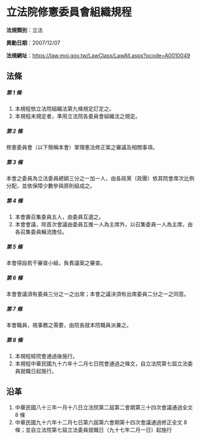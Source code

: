 # 立法院修憲委員會組織規程

**法規類別**：立法

**異動日期**：2007/12/07  

**法規網址**：https://law.moj.gov.tw/LawClass/LawAll.aspx?pcode=A0010049





## 法條
##### 第 1 條
1. 本規程依立法院組織法第九條規定訂定之。
1. 本規程未規定者，準用立法院各委員會組織法之規定。

##### 第 2 條
修憲委員會（以下簡稱本會）掌理憲法修正案之審議及相關事項。

##### 第 3 條
本會之委員為立法委員總額三分之一加一人，由各政黨（政團）依其院會席次比例分配，並依保障少數參與原則組成之。

##### 第 4 條
1. 本會置召集委員五人，由委員互選之。
1. 本會會議，除首次會議由委員互推一人為主席外，以召集委員一人為主席，由各召集委員輪流擔任。

##### 第 5 條
本會得設若干審查小組，負責議案之審查。

##### 第 6 條
本會會議須有委員三分之一之出席；本會之議決須有出席委員二分之一之同意。

##### 第 7 條
本會職員，視事務之需要，由院長就本院職員派兼之。

##### 第 8 條
1. 本規程經院會通過後施行。
1. 本規程中華民國九十六年十二月七日院會通過之條文，自立法院第七屆立法委員就職日起施行。

## 沿革
1. 中華民國八十三年一月十八日立法院第二屆第二會期第三十四次會議通過全文 8  條
1. 中華民國九十六年十二月七日第六屆第六會期第十四次會議通過修正全文 8  條；並自立法院第七屆立法委員就職日（九十七年二月一日）起施行                                                          

